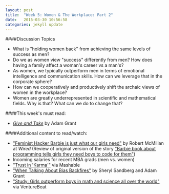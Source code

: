 ```yaml
---
layout: post
title:  "Week 5: Women & The Workplace: Part 2"
date:   2015-03-30 10:56:58
categories: jekyll update
---
```


####Discussion Topics
* What is "holding women back" from achieving the same levels of success as men? 
* Do we as women view "success" differently from men? How does having a family affect a woman's career vs a man's?
* As women, we typically outperform men in terms of emotional intelligence and communication skills. How can we leverage that in the corporate sphere? 
* How can we cooperatively and productively shift the archaic views of women in the workplace?
* Women are greatly underrepresented in scientific and mathematical fields. Why is that? What can we do to change that?

####This week's must read:

* [*Give and Take*](http://www.amazon.com/Give-Take-Helping-Others-Success/dp/0143124986) by Adam Grant

####Additional content to read/watch: 

* ["Feminist Hacker Barbie is just what our girls need"](http://www.wired.com/2014/11/feminist-hacker-barbie-just-little-girls-need/) by Robert McMillan at *Wired* (Review of original version of the story ["Barbie book about programming tells girls they need boys to code for them"](http://www.dailydot.com/geek/barbie-engineer-book-girls-game-developers/))
* Incoming salaries for recent MBA grads (men vs. women)
* ["Trust in 'Karma'"](http://mashable.com/2014/10/09/microsoft-ceo-women-karma-raises/) via Mashable
* ["When Talking About Bias Backfires"](http://www.nytimes.com/2014/12/07/opinion/sunday/adam-grant-and-sheryl-sandberg-on-discrimination-at-work.html) by Sheryl Sandberg and Adam Grant
* ["Study: Girls outperform boys in math and science all over the world"](http://venturebeat.com/2015/01/27/study-girls-outperform-boys-in-math-and-science-all-over-the-world/#) via VentureBeat
